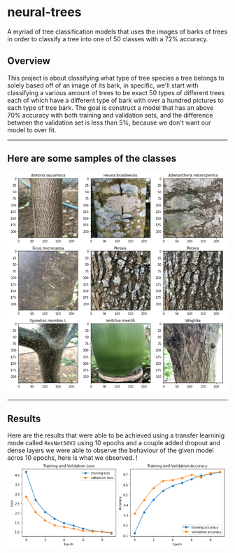 # neural-trees
A myriad of tree classification models that uses the images of barks of trees in order to classify a tree into one of 50 classes with a 72% accuracy.

## Overview
This project is about classifying what type of tree species a tree belongs to solely based off of an image of its bark, in specific, we'll start with classifying a various amount of trees to be exact 50 types of different trees each of which have a different type of bark with over a hundred pictures to each type of tree bark. The goal is construct a model that has an above 70% accuracy with both training and validation sets, and the difference between the validation set is less than 5%, because we don't want our model to over fit.

-------------------
## Here are some samples of the classes

![](sample.png)

-------------------

## Results
Here are the results that were able to be achieved using a transfer learninig mode called `ResNet50V2` using 10 epochs and a couple added dropout and dense layers we were able to observe the behaviour of the given model acros 10 epochs, here is what we observed.
!
![](results.png)
